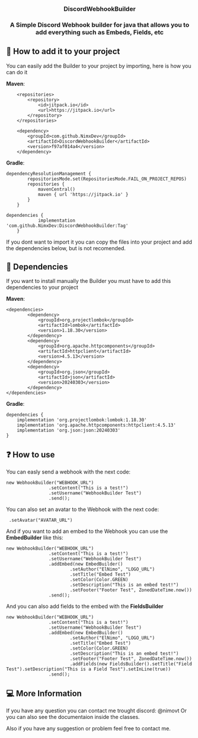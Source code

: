 <h3 align="center">DiscordWebhookBuilder</h3>

<h3 align="center"> A Simple Discord Webhook builder for java that allows you to add everything such as Embeds, Fields, etc </h3>


## 📖 How to add it to your project
You can easily add the Builder to your project by importing, here is how you can do it

**Maven**:
```
	<repositories>
		<repository>
		    <id>jitpack.io</id>
		    <url>https://jitpack.io</url>
		</repository>
	</repositories>
```
```
	<dependency>
	    <groupId>com.github.NimxDev</groupId>
	    <artifactId>DiscordWebhookBuilder</artifactId>
	    <version>f97af014a4</version>
	</dependency>
```

**Gradle**:
```
dependencyResolutionManagement {
		repositoriesMode.set(RepositoriesMode.FAIL_ON_PROJECT_REPOS)
		repositories {
			mavenCentral()
			maven { url 'https://jitpack.io' }
		}
	}
```
```
dependencies {
	        implementation 'com.github.NimxDev:DiscordWebhookBuilder:Tag'
	}
```

If you dont want to import it you can copy the files into your project and add the dependencies below, but is not recomended.

## 📕 Dependencies
If you want to install manually the Builder you must have to add this dependencies to your project

**Maven**:
```
<dependencies>
        <dependency>
            <groupId>org.projectlombok</groupId>
            <artifactId>lombok</artifactId>
            <version>1.18.30</version>
        </dependency>
        <dependency>
            <groupId>org.apache.httpcomponents</groupId>
            <artifactId>httpclient</artifactId>
            <version>4.5.13</version>
        </dependency>
        <dependency>
            <groupId>org.json</groupId>
            <artifactId>json</artifactId>
            <version>20240303</version>
        </dependency>
</dependencies>
```
**Gradle**:
```
dependencies {
    implementation 'org.projectlombok:lombok:1.18.30'
    implementation 'org.apache.httpcomponents:httpclient:4.5.13'
    implementation 'org.json:json:20240303'
}
```

## ❓ How to use

You can easly send a webhook with the next code:

```
new WebhookBuilder("WEBHOOK_URL")
                .setContent("This is a test!")
                .setUsername("WebhookBuilder Test")
                .send();
```

You can also set an avatar to the Webhook with the next code:
```
 .setAvatar("AVATAR_URL")
```

And if you want to add an embed to the Webhook you can use the **EmbedBuilder** like this:

```
new WebhookBuilder("WEBHOOK_URL")
                .setContent("This is a test!")
                .setUsername("WebhookBuilder Test")
                .addEmbed(new EmbedBuilder()
                        .setAuthor("ElNimo", "LOGO_URL")
                        .setTitle("Embed Test")
                        .setColor(Color.GREEN)
                        .setDescription("This is an embed test!")
                        .setFooter("Footer Test", ZonedDateTime.now())
                .send();
```

And you can also add fields to the embed with the **FieldsBuilder**

```
new WebhookBuilder("WEBHOOK_URL")
                .setContent("This is a test!")
                .setUsername("WebhookBuilder Test")
                .addEmbed(new EmbedBuilder()
                        .setAuthor("ElNimo", "LOGO_URL")
                        .setTitle("Embed Test")
                        .setColor(Color.GREEN)
                        .setDescription("This is an embed test!")
                        .setFooter("Footer Test", ZonedDateTime.now())
                        .addFields(new FieldsBuilder().setTitle("Field Test").setDescription("This is a Field Test").setInLine(true))
                .send();
```

## 💻 More Information

If you have any question you can contact me trought discord: @nimovt
Or you can also see the documentaion inside the classes.

Also if you have any suggestion or problem feel free to contact me.

